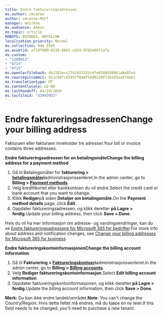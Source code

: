 ```yaml
---
title: Endre faktureringsadressen
ms.author: cmcatee
author: cmcatee-MSFT
manager: mnirkhe
ms.audience: Admin
ms.topic: article
ROBOTS: NOINDEX, NOFOLLOW
localization_priority: Normal
ms.collection: Adm_O365
ms.assetid: ef2df989-8539-48b5-a324-97d2e09f14fe
ms.custom:
- "1200012"
- "4714"
- "4715"
ms.openlocfilehash: db2283ecc2741923153cdfe0288b580b1a8e07e4
ms.sourcegitcommit: 821c0d7cd1937f0a8f54d0210f71b1d3ea374e82
ms.translationtype: MT
ms.contentlocale: nb-NO
ms.lasthandoff: 04/29/2020
ms.locfileid: "43943953"
---
```

# <a name="change-your-billing-address"></a><span data-ttu-id="90a05-102">Endre faktureringsadressen</span><span class="sxs-lookup"><span data-stu-id="90a05-102">Change your billing address</span></span>

<span data-ttu-id="90a05-103">Fakturaen eller fakturaen inneholder tre adresser.</span><span class="sxs-lookup"><span data-stu-id="90a05-103">Your bill or invoice contains three addresses.</span></span>

<span data-ttu-id="90a05-104">**Endre faktureringsadressen for en betalingsmåte**</span><span class="sxs-lookup"><span data-stu-id="90a05-104">**Change the billing address for a payment method**</span></span>

1. <span data-ttu-id="90a05-105">Gå til Betalingsmåter for **fakturering > [betalingsmåter](https://go.microsoft.com/fwlink/p/?linkid=2018806)i**administrasjonssenteret.</span><span class="sxs-lookup"><span data-stu-id="90a05-105">In the admin center, go to **Billing > [Payment methods](https://go.microsoft.com/fwlink/p/?linkid=2018806)**.</span></span>
2. <span data-ttu-id="90a05-106">Velg kredittkortet eller bankkontoen du vil endre.</span><span class="sxs-lookup"><span data-stu-id="90a05-106">Select the credit card or bank account that you want to change.</span></span>
3. <span data-ttu-id="90a05-107">Klikk **Rediger**på siden **Detaljer om betalingsmåte.**</span><span class="sxs-lookup"><span data-stu-id="90a05-107">On the **Payment method details** page, click **Edit**.</span></span>
4. <span data-ttu-id="90a05-108">Oppdater faktureringsadressen, og klikk deretter **på Lagre > ferdig**.</span><span class="sxs-lookup"><span data-stu-id="90a05-108">Update your billing address, then click **Save > Done**.</span></span>

<span data-ttu-id="90a05-109">Hvis du vil ha mer informasjon om adresse- og varslingsendringer, kan du se [Endre faktureringsadressene for Microsoft 365 for bedrifter](https://docs.microsoft.com/microsoft-365/commerce/billing-and-payments/change-your-billing-addresses?view=o365-worldwide).</span><span class="sxs-lookup"><span data-stu-id="90a05-109">For more info about address and notification changes, see [Change your billing addresses for Microsoft 365 for business](https://docs.microsoft.com/microsoft-365/commerce/billing-and-payments/change-your-billing-addresses?view=o365-worldwide).</span></span>

<span data-ttu-id="90a05-110">**Endre faktureringskontoinformasjonen**</span><span class="sxs-lookup"><span data-stu-id="90a05-110">**Change the billing account information**</span></span>

1. <span data-ttu-id="90a05-111">Gå til **Fakturering > [Faktureringskontoer](https://admin.microsoft.com/Adminportal/Home?source=applauncher#/BillingAccounts/billing-accounts)i**administrasjonssenteret.</span><span class="sxs-lookup"><span data-stu-id="90a05-111">In the admin center, go to **Billing > [Billing accounts](https://admin.microsoft.com/Adminportal/Home?source=applauncher#/BillingAccounts/billing-accounts)**.</span></span>
2. <span data-ttu-id="90a05-112">Velg **Rediger faktureringskontoinformasjon**.</span><span class="sxs-lookup"><span data-stu-id="90a05-112">Select **Edit billing account information**.</span></span>
3. <span data-ttu-id="90a05-113">Oppdater faktureringskontoinformasjonen, og klikk deretter **på Lagre > ferdig**.</span><span class="sxs-lookup"><span data-stu-id="90a05-113">Update the billing account information, then click **Save > Done**.</span></span>

<span data-ttu-id="90a05-114">**Merk:** Du kan ikke endre landet/området.</span><span class="sxs-lookup"><span data-stu-id="90a05-114">**Note**: You can't change the Country/Region.</span></span> <span data-ttu-id="90a05-115">Hvis dette feltet må endres, må du kjøpe en ny leier.</span><span class="sxs-lookup"><span data-stu-id="90a05-115">If this field needs to be changed, you'll need to purchase a new tenant.</span></span>
